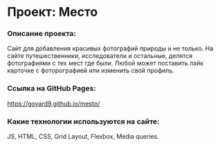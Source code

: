 # Проект: Место

### Описание проекта:
Сайт для добавления красивых фотографий природы и не только. На сайте путешественники, исследователи и остальные, делятся фотографиями с тех мест где были. Любой может поставить лайк карточке с фоторографией или изменить свой профиль.

### Ссылка на GitHub Pages:
https://govard9.github.io/mesto/

### Какие технологии используются на сайте:
JS, HTML, CSS, Grid Layout, Flexbox, Media queries.